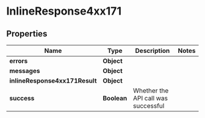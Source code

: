 # InlineResponse4xx171

## Properties
Name | Type | Description | Notes
------------ | ------------- | ------------- | -------------
**errors** | **Object** |  | 
**messages** | **Object** |  | 
**inlineResponse4xx171Result** | **Object** |  | 
**success** | **Boolean** | Whether the API call was successful | 
